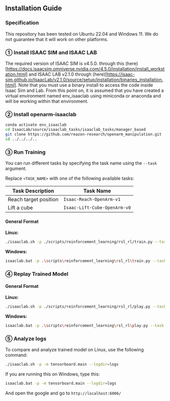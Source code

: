 ## Installation Guide

### Specification
This repository has been tested on Ubuntu 22.04 and Windows 11.
We do not guarantee that it will work on other platforms.

### ① Install ISAAC SIM and ISAAC LAB
The required version of ISAAC SIM is v4.5.0. through this (here)[https://docs.isaacsim.omniverse.nvidia.com/4.5.0/installation/install_workstation.html] and ISAAC LAB v2.1.0 through (here)[https://isaac-sim.github.io/IsaacLab/v2.1.0/source/setup/installation/binaries_installation.html].
Note that you must use a binary install to access the code inside Isaac Sim and Lab.
From this point on, it is assumed that you have created a virtual environment named env_isaaclab using miniconda or anaconda and will be working within that environment.

### ② Install openarm-isaaclab

```bash
conda activate env_isaaclab
cd IsaacLab/source/isaaclab_tasks/isaaclab_tasks/manager_based
git clone https://github.com/reazon-research/openarm_manipulation.git
cd ../../../..
```

### ③ Run Training
You can run different tasks by specifying the task name using the `--task` argument.

Replace `<TASK_NAME>` with one of the following available tasks:

| Task Description      | Task Name                    |
| --------------------- | ---------------------------- |
| Reach target position | `Isaac-Reach-OpenArm-v1`     |
| Lift a cube           | `Isaac-Lift-Cube-OpenArm-v0` |

#### General Format

**Linux:**

```bash
./isaaclab.sh -p ./scripts/reinforcement_learning/rsl_rl/train.py --task <TASK_NAME> --headless
```

**Windows:**

```bash
isaaclab.bat -p .\scripts\reinforcement_learning\rsl_rl\train.py --task <TASK_NAME> --headless
```

### ④ Replay Trained Model

#### General Format

**Linux:**

```bash
./isaaclab.sh -p ./scripts/reinforcement_learning/rsl_rl/play.py --task <TASK_NAME> --num_envs 64
```

**Windows:**

```bash
isaaclab.bat -p .\scripts\reinforcement_learning\rsl_rl\play.py --task <TASK_NAME> --num_envs 64
```

### ⑤ Analyze logs
To compare and analyze trained model on Linux, use the following command:
```bash
./isaaclab.sh -p -m tensorboard.main --logdir=logs
```

If you are running this on Windows, type this:
```bash
isaaclab.bat -p -m tensorboard.main --logdir=logs
```

And open the google and go to `http://localhost:6006/`
